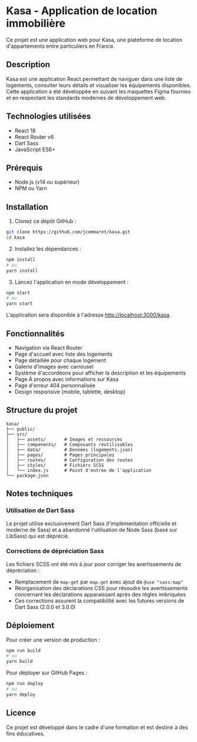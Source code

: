 # Kasa - Application de location immobilière

Ce projet est une application web pour Kasa, une plateforme de location d'appartements entre particuliers en France.

## Description

Kasa est une application React permettant de naviguer dans une liste de logements, consulter leurs détails et visualiser les équipements disponibles. Cette application a été développée en suivant les maquettes Figma fournies et en respectant les standards modernes de développement web.

## Technologies utilisées

- React 18
- React Router v6
- Dart Sass
- JavaScript ES6+

## Prérequis

- Node.js (v14 ou supérieur)
- NPM ou Yarn

## Installation

1. Clonez ce dépôt GitHub :
```bash
git clone https://github.com/jcommaret/kasa.git
cd kasa
```

2. Installez les dépendances :
```bash
npm install
# ou
yarn install
```

3. Lancez l'application en mode développement :
```bash
npm start
# ou
yarn start
```

L'application sera disponible à l'adresse [http://localhost:3000/kasa](http://localhost:3000/kasa).

## Fonctionnalités

- Navigation via React Router
- Page d'accueil avec liste des logements
- Page détaillée pour chaque logement
- Galerie d'images avec carrousel
- Système d'accordéons pour afficher la description et les équipements
- Page À propos avec informations sur Kasa
- Page d'erreur 404 personnalisée
- Design responsive (mobile, tablette, desktop)

## Structure du projet

```
kasa/
├── public/
├── src/
│   ├── assets/       # Images et ressources
│   ├── components/   # Composants réutilisables
│   ├── data/         # Données (logements.json)
│   ├── pages/        # Pages principales
│   ├── routes/       # Configuration des routes
│   ├── styles/       # Fichiers SCSS
│   └── index.js      # Point d'entrée de l'application
└── package.json
```

## Notes techniques

### Utilisation de Dart Sass
Le projet utilise exclusivement Dart Sass (l'implémentation officielle et moderne de Sass) et a abandonné l'utilisation de Node Sass (basé sur LibSass) qui est déprécié.

### Corrections de dépréciation Sass
Les fichiers SCSS ont été mis à jour pour corriger les avertissements de dépréciation :
- Remplacement de `map-get` par `map.get` avec ajout de `@use "sass:map"`
- Réorganisation des déclarations CSS pour résoudre les avertissements concernant les déclarations apparaissant après des règles imbriquées
- Ces corrections assurent la compatibilité avec les futures versions de Dart Sass (2.0.0 et 3.0.0)

## Déploiement

Pour créer une version de production :

```bash
npm run build
# ou
yarn build
```

Pour déployer sur GitHub Pages :

```bash
npm run deploy
# ou
yarn deploy
```

## Licence

Ce projet est développé dans le cadre d'une formation et est destiné à des fins éducatives.
